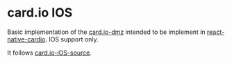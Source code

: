 # card.io IOS

Basic implementation of the [card.io-dmz](https://github.com/card-io/card.io-dmz) intended to be implement in [react-native-cardio](https://github.com/SPRNGSMMR/react-native-cardio). IOS support only.

It follows [card.io-iOS-source](https://github.com/card-io/card.io-iOS-source).
